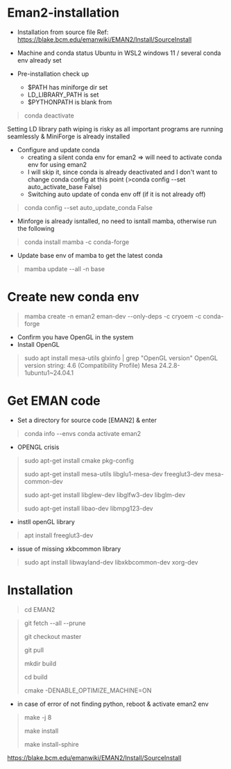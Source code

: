 # Eman2-installation

* Installation from source file
Ref: https://blake.bcm.edu/emanwiki/EMAN2/Install/SourceInstall

* Machine and conda status
Ubuntu in WSL2 windows 11 / several conda env already set

* Pre-installation check up
  - $PATH has miniforge dir set
  - LD_LIBRARY_PATH is set
  - $PYTHONPATH is blank from
>conda deactivate

Setting LD library path wiping is risky as all important programs are running seamlessly &
MiniForge is already installed
* Configure and update conda
  - creating a silent conda env for eman2 => will need to activate conda env for using eman2
  - I will skip it, since conda is already deactivated and I don't want to change conda config at this point
(>conda config --set auto_activate_base False)
  - Switching auto update of conda env off (if it is not already off)
>conda config --set auto_update_conda False
  - Minforge is already isntalled, no need to isntall mamba, otherwise run the following 
>conda install mamba -c conda-forge
- Update base env of mamba to get the latest conda
>mamba update --all -n base
# Create new conda env
>mamba create -n eman2 eman-dev --only-deps -c cryoem -c conda-forge
  - Confirm you have OpenGL in the system
  - Install OpenGL
>sudo apt install mesa-utils
>glxinfo | grep "OpenGL version"
OpenGL version string: 4.6 (Compatibility Profile) Mesa 24.2.8-1ubuntu1~24.04.1

# Get EMAN code
- Set a directory for source code [EMAN2] & enter
>conda info --envs
>conda activate eman2

* OPENGL crisis
>sudo apt-get install cmake pkg-config
>
>sudo apt-get install mesa-utils libglu1-mesa-dev freeglut3-dev mesa-common-dev
>
>sudo apt-get install libglew-dev libglfw3-dev libglm-dev
>
>sudo apt-get install libao-dev libmpg123-dev

- instll openGL library
>apt install freeglut3-dev
- issue of missing xkbcommon library
>sudo apt install libwayland-dev libxkbcommon-dev xorg-dev

# Installation
>cd EMAN2

>git fetch --all --prune
>
>git checkout master
>
>git pull
>
>mkdir build
>
>cd build
>
>cmake <source-directory> -DENABLE_OPTIMIZE_MACHINE=ON
  - in case of error of not finding python, reboot & activate eman2 env
>make -j 8
>
>make install
>
>make install-sphire

https://blake.bcm.edu/emanwiki/EMAN2/Install/SourceInstall



